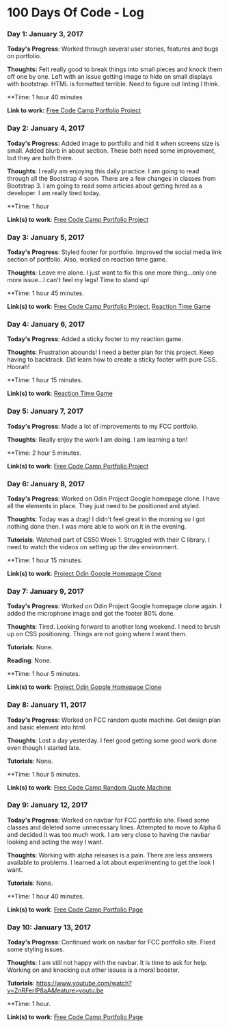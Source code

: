 # 100 Days Of Code - Log

### Day 1: January 3, 2017

**Today's Progress**: Worked through several user stories, features and bugs on portfolio.

**Thoughts:** Felt really good to break things into small pieces and knock them off one by one. Left with an issue getting image to hide on small displays with bootstrap. HTML is formatted terrible. Need to figure out linting I think.

**Time: 1 hour 40 minutes

**Link to work:** [Free Code Camp Portfolio Project](https://larrytooley.github.io/larrytooley.com/)

### Day 2: January 4, 2017

**Today's Progress**: Added image to portfolio and hid it when screens size is small. Added blurb in about section. These both need some improvement, but they are both there.

**Thoughts**: I really am enjoying this daily practice. I am going to read through all the Bootstrap 4 soon. There are a few changes in classes from Bootstrap 3. I am going to read some articles about getting hired as a developer. I am really tired today.

**Time: 1 hour

**Link(s) to work**: [Free Code Camp Portfolio Project](https://larrytooley.github.io/larrytooley.com/)

### Day 3: January 5, 2017

**Today's Progress**: Styled footer for portfolio. Improved the social media link section of portfolio. Also, worked on reaction time game.

**Thoughts**: Leave me alone. I just want to fix this one more thing...only one more issue...I can't feel my legs! Time to stand up!

**Time: 1 hour 45 minutes.

**Link(s) to work**: [Free Code Camp Portfolio Project](https://larrytooley.github.io/larrytooley.com/), [Reaction Time Game](https://larrytooley.github.io/Reaction_Game/)

### Day 4: January 6, 2017

**Today's Progress**: Added a sticky footer to my reaction game.

**Thoughts**: Frustration abounds! I need a better plan for this project. Keep having to backtrack. Did learn how to create a sticky footer with pure CSS. Hoorah!

**Time: 1 hour 15 minutes.

**Link(s) to work**: [Reaction Time Game](https://larrytooley.github.io/Reaction_Game/)

### Day 5: January 7, 2017

**Today's Progress**: Made a lot of improvements to my FCC portfolio.

**Thoughts**: Really enjoy the work I am doing. I am learning a ton!

**Time: 2 hour 5 minutes.

**Link(s) to work**: [Free Code Camp Portfolio Project](https://larrytooley.github.io/larrytooley.com/)

### Day 6: January 8, 2017

**Today's Progress**: Worked on Odin Project Google homepage clone. I have all the elements in place. They just need to be positioned and styled.

**Thoughts**: Today was a drag! I didn't feel great in the morning so I got nothing done then. I was more able to work on it in the evening.

**Tutorials**: Watched part of CS50 Week 1. Struggled with their C library. I need to watch the videos on setting up the dev environment.

**Time: 1 hour 15 minutes.

**Link(s) to work**: [Project Odin Google Homepage Clone](https://larrytooley.github.io/google-homepage/)

### Day 7: January 9, 2017

**Today's Progress**: Worked on Odin Project Google homepage clone again. I added the microphone image and got the footer 80% done.

**Thoughts**: Tired. Looking forward to another long weekend. I need to brush up on CSS positioning. Things are not going where I want them.

**Tutorials**: None.

**Reading**: None.

**Time: 1 hour 5 minutes.

**Link(s) to work**: [Project Odin Google Homepage Clone](https://larrytooley.github.io/google-homepage/)

### Day 8: January 11, 2017

**Today's Progress**: Worked on FCC random quote machine. Got design plan and basic element into html.

**Thoughts**: Lost a day yesterday. I feel good getting some good work done even though I started late.

**Tutorials**: None.

**Time: 1 hour 5 minutes.

**Link(s) to work**: [Free Code Camp Random Quote Machine](https://larrytooley.github.io/random-quote-machine/)

### Day 9: January 12, 2017

**Today's Progress**: Worked on navbar for FCC portfolio site. Fixed some classes and deleted some unnecessary lines. Attempted to move to Alpha 6 and decided it was too much work. I am very close to having the navbar looking and acting the way I want. 

**Thoughts**: Working with alpha releases is a pain. There are less answers available to problems. I learned a lot about experimenting to get the look I want.

**Tutorials**: None.

**Time: 1 hour 40 minutes.

**Link(s) to work**: [Free Code Camp Portfolio Page](https://larrytooley.github.io/larrytooley.com/)

### Day 10: January 13, 2017

**Today's Progress**: Continued work on navbar for FCC portfolio site. Fixed some styling issues.

**Thoughts**: I am still not happy with the navbar. It is time to ask for help. Working on and knocking out other issues is a moral booster.

**Tutorials**: https://www.youtube.com/watch?v=ZnRFerIP8aA&feature=youtu.be

**Time: 1 hour.

**Link(s) to work**: [Free Code Camp Portfolio Page](https://larrytooley.github.io/larrytooley.com/)

<!--
### Day 1: June 27, Monday

**Today's Progress**: I've gone through many exercises on FreeCodeCamp.

**Thoughts** I've recently started coding, and it's a great feeling when I finally solve an algorithm challenge after a lot of attempts and hours spent.

**Link(s) to work**
1. [Find the Longest Word in a String](https://www.freecodecamp.com/challenges/find-the-longest-word-in-a-string)
2. [Title Case a Sentence](https://www.freecodecamp.com/challenges/title-case-a-sentence)
-->
